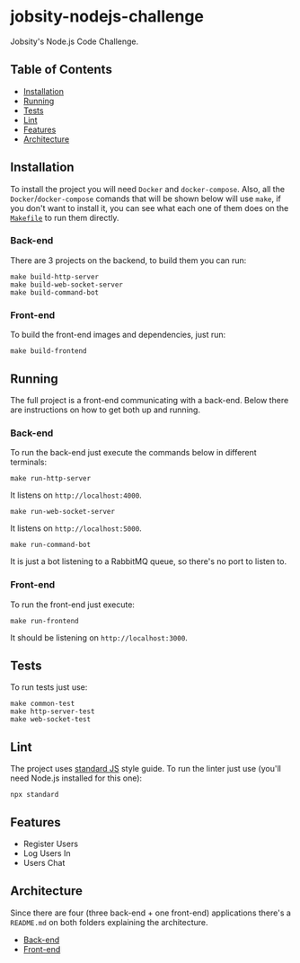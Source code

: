 # jobsity-nodejs-challenge

Jobsity's Node.js Code Challenge.

## Table of Contents

- [Installation](#installation)
- [Running](#running)
- [Tests](#tests)
- [Lint](#lint)
- [Features](#features)
- [Architecture](#architecture)

## Installation

To install the project you will need `Docker` and `docker-compose`. Also, all the `Docker`/`docker-compose` comands that will be shown below will use `make`, if you don't want to install it, you can see what each one of them does on the [`Makefile`](https://github.com/otaviopace/jobsity-nodejs-challenge/blob/master/Makefile) to run them directly.

### Back-end

There are 3 projects on the backend, to build them you can run:

```shell
make build-http-server
make build-web-socket-server
make build-command-bot
```

### Front-end

To build the front-end images and dependencies, just run:

```shell
make build-frontend
```

## Running

The full project is a front-end communicating with a back-end. Below there are instructions on how to get both up and running.

### Back-end

To run the back-end just execute the commands below in different terminals:

```shell
make run-http-server
```

It listens on `http://localhost:4000`.

```shell
make run-web-socket-server
```

It listens on `http://localhost:5000`.

```shell
make run-command-bot
```

It is just a bot listening to a RabbitMQ queue, so there's no port to listen to.

### Front-end

To run the front-end just execute:

```shell
make run-frontend
```

It should be listening on `http://localhost:3000`.

## Tests

To run tests just use:

```shell
make common-test
make http-server-test
make web-socket-test
```

## Lint

The project uses [standard JS](https://standardjs.com/index.html) style guide. To run the linter just use (you'll need Node.js installed for this one):

```shell
npx standard
```

## Features

- Register Users
- Log Users In
- Users Chat

## Architecture

Since there are four (three back-end + one front-end) applications there's a `README.md` on both folders explaining the architecture.

- [Back-end](https://github.com/otaviopace/jobsity-nodejs-challenge/blob/master/backend/README.md)
- [Front-end](https://github.com/otaviopace/jobsity-nodejs-challenge/blob/master/frontend/README.md)
